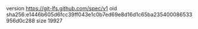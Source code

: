 version https://git-lfs.github.com/spec/v1
oid sha256:e1446b605d6fcc39ff043e1c0b7ed69e8d16d1c65ba235400086533956d0c288
size 19927
